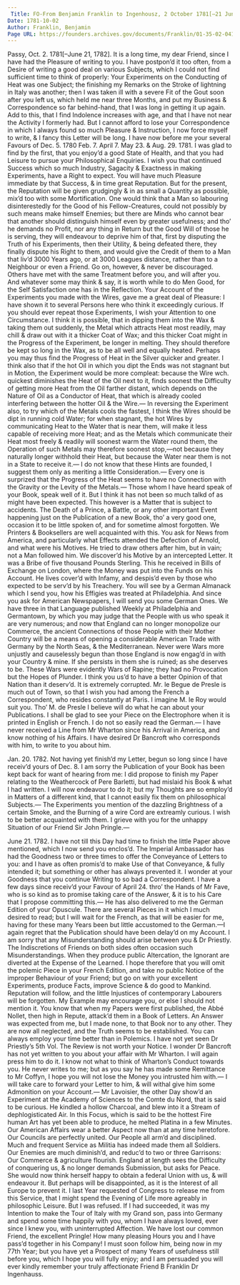 ```yaml
---
 Title: FO-From Benjamin Franklin to Ingenhousz, 2 October 1781[–21 June 1782]
Date: 1781-10-02
Author: Franklin, Benjamin
Page URL: https://founders.archives.gov/documents/Franklin/01-35-02-0414
---
```



Passy, Oct. 2. 1781[–June 21, 1782].
It is a long time, my dear Friend, since I have had the Pleasure of writing to you. I have postpon’d it too often, from a Desire of writing a good deal on various Subjects, which I could not find sufficient time to think of properly: Your Experiments on the Conducting of Heat was one Subject; the finishing my Remarks on the Stroke of lightning in Italy was another; then I was taken ill with a severe Fit of the Gout soon after you left us, which held me near three Months, and put my Business & Correspondence so far behind-hand, that I was long in getting it up again. Add to this, that I find Indolence increases with age, and that I have not near the Activity I formerly had. But I cannot afford to lose your Correspondence in which I always found so much Pleasure & Instruction, I now force myself to write, & I fancy this Letter will be long.
I have now before me your several Favours of Dec. 5. 1780 Feb. 7. April 7. May 23. & Aug. 29. 1781. I was glad to find by the first, that you enjoy’d a good State of Health, and that you had Leisure to pursue your Philosophical Enquiries. I wish you that continued Success which so much Industry, Sagacity & Exactness in making Experiments, have a Right to expect. You will have much Pleasure immediate by that Success, & in time great Reputation. But for the present, the Reputation will be given grudgingly & in as small a Quantity as possible, mix’d too with some Mortification. One would think that a Man so labouring disinterestedly for the Good of his Fellow-Creatures, could not possibly by such means make himself Enemies; but there are Minds who cannot bear that another should distinguish himself even by greater usefulness; and tho’ he demands no Profit, nor any thing in Return but the Good Will of those he is serving, they will endeavour to deprive him of that, first by disputing the Truth of his Experiments, then their Utility, & being defeated there, they finally dispute his Right to them, and would give the Credit of them to a Man that liv’d 3000 Years ago, or at 3000 Leagues distance, rather than to a Neighbour or even a Friend. Go on, however, & never be discouraged. Others have met with the same Treatment before you, and will after you. And whatever some may think & say, it is worth while to do Men Good, for the Self Satisfaction one has in the Reflection.
Your Account of the Experiments you made with the Wires, gave me a great deal of Pleasure: I have shown it to several Persons here who think it exceedingly curious. If you should ever repeat those Experiments, I wish your Attention to one Circumstance. I think it is possible, that in dipping them into the Wax & taking them out suddenly, the Metal which attracts Heat most readily, may chill & draw out with it a thicker Coat of Wax; and this thicker Coat might in the Progress of the Experiment, be longer in melting. They should therefore be kept so long in the Wax, as to be all well and equally heated. Perhaps you may thus find the Progress of Heat in the Silver quicker and greater. I think also that if the hot Oil in which you dipt the Ends was not stagnant but in Motion, the Experiment would be more compleat: because the Wire wch. quickest diminishes the Heat of the Oil next to it, finds soonest the Difficulty of getting more Heat from the Oil farther distant, which depends on the Nature of Oil as a Conductor of Heat, that which is already cooled interfering between the hotter Oil & the Wire.— In reversing the Experiment also, to try which of the Metals cools the fastest, I think the Wires should be dipt in running cold Water; for when stagnant, the hot Wires by communicating Heat to the Water that is near them, will make it less capable of receiving more Heat; and as the Metals which communicate their Heat most freely & readily will soonest warm the Water round them, the Operation of such Metals may therefore soonest stop,—not because they naturally longer withhold their Heat, but because the Water near them is not in a State to receive it.— I do not know that these Hints are founded, I suggest them only as meriting a little Consideration.— Every one is surprized that the Progress of the Heat seems to have no Connection with the Gravity or the Levity of the Metals.—
Those whom I have heard speak of your Book, speak well of it. But I think it has not been so much talkd of as might have been expected. This however is a Matter that is subject to accidents. The Death of a Prince, a Battle, or any other important Event happening just on the Publication of a new Book, tho’ a very good one, occasion it to be little spoken of, and for sometime almost forgotten. We Printers & Booksellers are well acquainted with this.
You ask for News from America, and particularly what Effects attended the Defection of Arnold, and what were his Motives. He tried to draw others after him, but in vain; not a Man followed him. We discover’d his Motive by an intercepted Letter. It was a Bribe of five thousand Pounds Sterling. This he received in Bills of Exchange on London, where the Money was put into the Funds on his Account. He lives cover’d with Infamy, and despis’d even by those who expected to be serv’d by his Treachery. You will see by a German Almanack which I send you, how his Effigies was treated at Philadelphia. And since you ask for American Newspapers, I will send you some German Ones. We have three in that Language published Weekly at Philadelphia and Germantown, by which you may judge that the People with us who speak it are very numerous; and now that England can no longer monopolize our Commerce, the ancient Connections of those People with their Mother Country will be a means of opening a considerable American Trade with Germany by the North Seas, & the Mediterranean.
Never were Wars more unjustly and causelessly begun than those England is now engag’d in with your Country & mine. If she persists in them she is ruined; as she deserves to be. These Wars were evidently Wars of Rapine; they had no Provocation but the Hopes of Plunder. I think you us’d to have a better Opinion of that Nation than it deserv’d. It is extremely corrupted.
Mr. le Begue de Presle is much out of Town, so that I wish you had among the French a Correspondent, who resides constantly at Paris. I imagine M. le Roy would suit you. Tho’ M. de Presle I believe will do what he can about your Publications. I shall be glad to see your Piece on the Electrophore when it is printed in English or French. I do not so easily read the German.—
I have never received a Line from Mr Wharton since his Arrival in America, and know nothing of his Affairs. I have desired Dr Bancroft who corresponds with him, to write to you about him.


Jan. 20. 1782.
Not having yet finish’d my Letter, begun so long since I have receiv’d yours of Dec. 8. I am sorry the Publication of your Book has been kept back for want of hearing from me: I did propose to finish my Paper relating to the Weathercock of Pere Barletti, but had mislaid his Book & what I had written. I will now endeavour to do it; but my Thoughts are so employ’d in Matters of a different kind, that I cannot easily fix them on philosophical Subjects.— The Experiments you mention of the dazzling Brightness of a certain Smoke, and the Burning of a wire Cord are extreamly curious. I wish to be better acquainted with them.
I grieve with you for the unhappy Situation of our Friend Sir John Pringle.—

  
June 21. 1782.
I have not till this Day had time to finish the little Paper above mentioned, which I now send you enclos’d. The Imperial Ambassador has had the Goodness two or three times to offer the Conveyance of Letters to you: and I have as often promis’d to make Use of that Conveyance, & fully intended it; but something or other has always prevented it. I wonder at your Goodness that you continue Writing to so bad a Correspondent. I have a few days since receiv’d your Favour of April 24. thro’ the Hands of Mr Fave, who is so kind as to promise taking care of the Answer, & it is to his Care that I propose committing this.— He has also delivered to me the German Edition of your Opuscule. There are several Pieces in it which I much desired to read; but I will wait for the French, as that will be easier for me, having for these many Years been but little accustomed to the German.—I again regret that the Publication should have been delay’d on my Account. I am sorry that any Misunderstanding should arise between you & Dr Priestly. The Indiscretions of Friends on both sides often occasion such Misunderstandings. When they produce public Altercation, the Ignorant are diverted at the Expense of the Learned. I hope therefore that you will omit the polemic Piece in your French Edition, and take no public Notice of the improper Behaviour of your Friend; but go on with your excellent Experiments, produce Facts, improve Science & do good to Mankind. Reputation will follow, and the little Injustices of contemporary Labourers will be forgotten. My Example may encourage you, or else I should not mention it. You know that when my Papers were first published, the Abbé Nollet, then high in Repute, attack’d them in a Book of Letters. An Answer was expected from me, but I made none, to that Book nor to any other. They are now all neglected, and the Truth seems to be established. You can always employ your time better than in Polemics. I have not yet seen Dr Priestly’s 5th Vol. The Review is not worth your Notice.
I wonder Dr Bancroft has not yet written to you about your affair with Mr Wharton. I will again press him to do it. I know not what to think of Wharton’s Conduct towards you. He never writes to me; but as you say he has made some Remittance to Mr Coffyn, I hope you will not lose the Money you intrusted him with.— I will take care to forward your Letter to him, & will withal give him some Admonition on your Account.—
Mr Lavoisier, the other Day show’d an Experiment at the Academy of Sciences to the Comte du Nord, that is said to be curious. He kindled a hollow Charcoal, and blew into it a Stream of dephlogisticated Air. In this Focus, which is said to be the hottest Fire human Art has yet been able to produce, he melted Platina in a few Minutes.
Our American Affairs wear a better Aspect now than at any time heretofore. Our Councils are perfectly united. Our People all arm’d and disciplined. Much and frequent Service as Militia has indeed made them all Soldiers. Our Enemies are much diminish’d, and reduc’d to two or three Garrisons: Our Commerce & agriculture flourish. England at length sees the Difficulty of conquering us, & no longer demands Submission, but asks for Peace. She would now think herself happy to obtain a federal Union with us, & will endeavour it. But perhaps will be disappointed, as it is the Interest of all Europe to prevent it. I last Year requested of Congress to release me from this Service, that I might spend the Evening of Life more agreably in philosophic Leisure. But I was refused. If I had succeeded, it was my Intention to make the Tour of Italy with my Grand son, pass into Germany and spend some time happily with you, whom I have always loved, ever since I knew you, with uninterrupted Affection. We have lost our common Friend, the excellent Pringle! How many pleasing Hours you and I have pass’d together in his Company! I must soon follow him, being now in my 77th Year; but you have yet a Prospect of many Years of usefulness still before you, which I hope you will fully enjoy; and I am persuaded you will ever kindly remember your truly affectionate Friend
B Franklin
Dr Ingenhauss.


